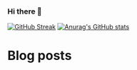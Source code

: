 ### Hi there 👋
[![GitHub Streak](https://github-readme-streak-stats.herokuapp.com/?user=temiloluwa-js&theme=dark)](https://git.io/streak-stats)
[![Anurag's GitHub stats](https://github-readme-stats.vercel.app/api?username=temiloluwa-js)](https://github.com/anuraghazra/github-readme-stats)

# Blog posts
<!-- BLOG-POST-LIST:START -->
<!-- BLOG-POST-LIST:END -->
